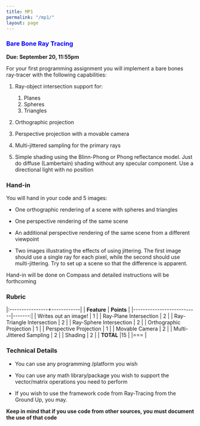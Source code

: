 ```yaml
---
title: MP1
permalink: "/mp1/"
layout: page
---
```


### <span style="color:blue"> Bare Bone Ray Tracing </span>
**Due: September 20, 11:55pm**

For your first programming assignment you will implement a bare bones ray-tracer with the following capabilities:

1. Ray-object intersection support for:
   1. Planes
   2. Spheres
   3. Triangles
 
2. Orthographic projection
 
3. Perspective projection with a movable camera
 
4. Multi-jittered sampling for the primary rays
 
5. Simple shading using the Blinn-Phong or Phong reflectance model. Just do diffuse (Lambertain) shading without any specular component. Use a directional light with no position

### Hand-in

You will hand in your code and 5 images:

+ One orthographic rendering of a scene with spheres and triangles

+ One perspective rendering of the same scene

+ An additional perspective rendering of the same scene from a different viewpoint

+ Two images illustrating the effects of using jittering. The first image should use a single ray for each pixel, while the second should use multi-jittering. Try to set up a scene so that the difference is apparent. 

Hand-in will be done on Compass and detailed instructions will be forthcoming 

### Rubric

|:----------------+------------|
| **Feature**           | **Points** |
|---------------------------|-------:|
| Writes out an image!      | 1      |
| Ray-Plane Intersection    | 2      |
| Ray-Triangle Intersection | 2      |
| Ray-Sphere Intersection   | 2      |
| Orthographic Projection   | 1      |
| Perspective Projection    | 1      |
| Movable Camera            | 2      |
| Multi-Jittered Sampling   | 2      |
| Shading                   | 2      |
| **TOTAL**	                 |15        |
|===
| 

### Technical Details

+ You can use any programming /platform you wish

+ You can use any math library/package you wish to support the vector/matrix operations you need to perform

+ If you wish to use the framework code from Ray-Tracing from the Ground Up, you may.

**Keep in mind that if you use code from other sources, you must document the use of that code**
